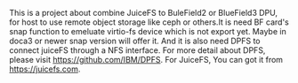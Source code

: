 This is a project about combine JuiceFS to BuleField2 or BlueField3 DPU, for host to use remote object storage like ceph or others.It is need BF card's snap function to emeluate virtio-fs device which is not export yet. Maybe in doca3 or newer snap version will offer it. And it is also need DPFS to connect juiceFS through a NFS interface. For more detail about DPFS, please visit https://github.com/IBM/DPFS. For JuiceFS, You can got it from https://juicefs.com.
